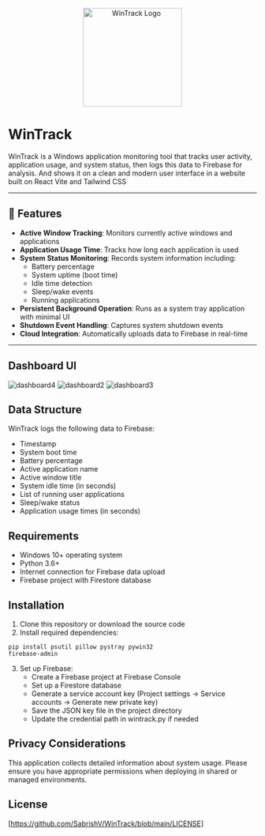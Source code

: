<p align="center">
  <img src="https://github.com/user-attachments/assets/577bf363-35bf-4afd-933a-ac5e29d54408" alt="WinTrack Logo" width="200"/>
</p>

# WinTrack

WinTrack is a Windows application monitoring tool that tracks user activity, application usage, and system status, then logs this data to Firebase for analysis. And shows it on a clean and modern user interface in a website built on React Vite and Tailwind CSS

---

## 🚀 Features

- **Active Window Tracking**: Monitors currently active windows and applications  
- **Application Usage Time**: Tracks how long each application is used  
- **System Status Monitoring**: Records system information including:
  - Battery percentage  
  - System uptime (boot time)  
  - Idle time detection  
  - Sleep/wake events  
  - Running applications  
- **Persistent Background Operation**: Runs as a system tray application with minimal UI  
- **Shutdown Event Handling**: Captures system shutdown events  
- **Cloud Integration**: Automatically uploads data to Firebase in real-time  

---

## Dashboard UI 
![dashboard4](https://github.com/user-attachments/assets/2e692d15-0bf5-4828-a2d2-1ed68316bd89)
![dashboard2](https://github.com/user-attachments/assets/ad6a1886-f4b9-4f62-9329-77f3e28062e3)
![dashboard3](https://github.com/user-attachments/assets/af4f2750-e284-46ed-9269-b63b356b6b25)

## Data Structure
WinTrack logs the following data to Firebase:

- Timestamp
- System boot time
- Battery percentage
- Active application name
- Active window title
- System idle time (in seconds)
- List of running user applications
- Sleep/wake status
- Application usage times (in seconds)

## Requirements
- Windows 10+ operating system
- Python 3.6+
- Internet connection for Firebase data upload
- Firebase project with Firestore database

## Installation
1. Clone this repository or download the source code
2. Install required dependencies:
```
pip install psutil pillow pystray pywin32 
firebase-admin
```
3. Set up Firebase:
   - Create a Firebase project at Firebase Console
   - Set up a Firestore database
   - Generate a service account key (Project settings → Service accounts → Generate new private key)
   - Save the JSON key file in the project directory
   - Update the credential path in wintrack.py if needed
  
## Privacy Considerations
This application collects detailed information about system usage. Please ensure you have appropriate permissions when deploying in shared or managed environments.

## License
[https://github.com/SabrishV/WinTrack/blob/main/LICENSE]
